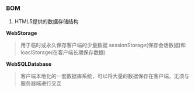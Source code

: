 ### BOM

1. HTML5提供的数据存储结构

**WebStorage**
> 用于临时或永久保存客户端的少量数据
> sessionStorage(保存会话数据)和loaclStorage(在客户端长期保存数据)

**WebSQLDatabase**
> 客户端本地化的一套数据库系统，可以将大量的数据保存在客户端，无须与服务器端进行交互